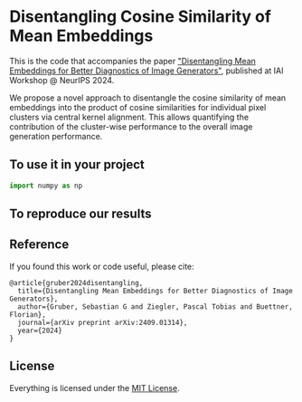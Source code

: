 # Disentangling Cosine Similarity of Mean Embeddings

This is the code that accompanies the paper ["Disentangling Mean Embeddings for Better Diagnostics of Image Generators"](https://arxiv.org/abs/2409.01314), published at IAI Workshop @ NeurIPS 2024.

We propose a novel approach to disentangle the cosine similarity of mean embeddings into the product of cosine similarities for individual pixel clusters via central kernel alignment.
This allows quantifying the contribution of the cluster-wise performance to the overall image generation performance.


## To use it in your project


```python
import numpy as np
```

## To reproduce our results


## Reference
If you found this work or code useful, please cite:

```
@article{gruber2024disentangling,
  title={Disentangling Mean Embeddings for Better Diagnostics of Image Generators},
  author={Gruber, Sebastian G and Ziegler, Pascal Tobias and Buettner, Florian},
  journal={arXiv preprint arXiv:2409.01314},
  year={2024}
}
```

## License

Everything is licensed under the [MIT License](https://opensource.org/licenses/MIT).
